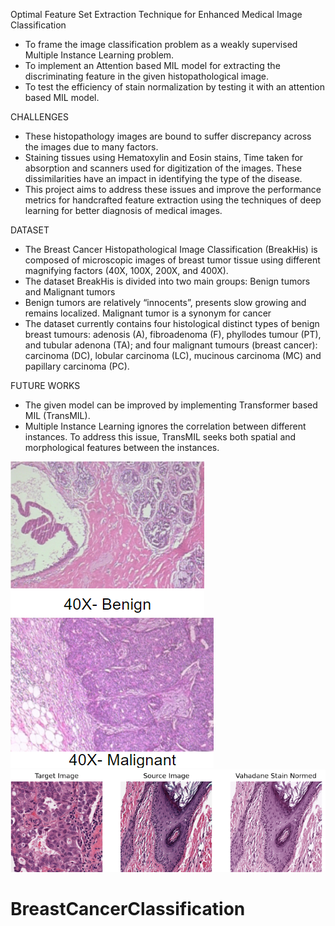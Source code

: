 Optimal Feature Set Extraction Technique for Enhanced Medical Image Classification

- To frame the image classification problem as a weakly supervised Multiple Instance Learning problem.
- To implement an Attention based MIL model for extracting the discriminating feature in the given histopathological image.
- To test the efficiency of stain normalization by testing it with an attention based MIL model.

CHALLENGES

- These histopathology images are bound to suffer discrepancy across the images due to many factors.
- Staining tissues using Hematoxylin and Eosin stains, Time taken for absorption and scanners used for digitization of the images. These dissimilarities have an impact in identifying the type of the disease. 
- This project aims to address these issues and improve the performance metrics for handcrafted feature extraction using the techniques of deep learning for better diagnosis of medical images.

DATASET

- The Breast Cancer Histopathological Image Classification (BreakHis) is composed of microscopic images of breast tumor tissue using different magnifying factors (40X, 100X, 200X, and 400X).
- The dataset BreakHis is divided into two main groups: Benign tumors and Malignant tumors
- Benign tumors are relatively “innocents”, presents slow growing and remains localized. Malignant tumor is a synonym for cancer
- The dataset currently contains four histological distinct types of benign breast tumours: adenosis (A), fibroadenoma (F), phyllodes tumour (PT), and tubular adenona (TA); and four malignant tumours (breast cancer): carcinoma (DC), lobular carcinoma (LC), mucinous carcinoma (MC) and papillary carcinoma (PC).

FUTURE WORKS

- The given model can be improved by implementing Transformer based MIL (TransMIL).
- Multiple Instance Learning ignores the correlation between different instances. To address this issue, TransMIL seeks both spatial and morphological features between the instances.

![stain1](https://github.com/NithinGopal64/BreastCancerClassification/blob/main/image1.png?raw=true)
![stain2](https://github.com/NithinGopal64/BreastCancerClassification/blob/main/image2.png?raw=true)
![stain3](https://github.com/NithinGopal64/BreastCancerClassification/blob/main/image3.png?raw=true)

# BreastCancerClassification


